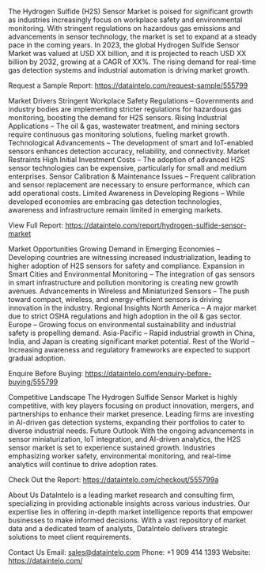 The Hydrogen Sulfide (H2S) Sensor Market is poised for significant growth as industries increasingly focus on workplace safety and environmental monitoring. With stringent regulations on hazardous gas emissions and advancements in sensor technology, the market is set to expand at a steady pace in the coming years.
In 2023, the global Hydrogen Sulfide Sensor Market was valued at USD XX billion, and it is projected to reach USD XX billion by 2032, growing at a CAGR of XX%. The rising demand for real-time gas detection systems and industrial automation is driving market growth.

Request a Sample Report: https://dataintelo.com/request-sample/555799

Market Drivers
Stringent Workplace Safety Regulations – Governments and industry bodies are implementing stricter regulations for hazardous gas monitoring, boosting the demand for H2S sensors.
Rising Industrial Applications – The oil & gas, wastewater treatment, and mining sectors require continuous gas monitoring solutions, fueling market growth.
Technological Advancements – The development of smart and IoT-enabled sensors enhances detection accuracy, reliability, and connectivity.
Market Restraints
High Initial Investment Costs – The adoption of advanced H2S sensor technologies can be expensive, particularly for small and medium enterprises.
Sensor Calibration & Maintenance Issues – Frequent calibration and sensor replacement are necessary to ensure performance, which can add operational costs.
Limited Awareness in Developing Regions – While developed economies are embracing gas detection technologies, awareness and infrastructure remain limited in emerging markets.

View Full Report: https://dataintelo.com/report/hydrogen-sulfide-sensor-market

Market Opportunities
Growing Demand in Emerging Economies – Developing countries are witnessing increased industrialization, leading to higher adoption of H2S sensors for safety and compliance.
Expansion in Smart Cities and Environmental Monitoring – The integration of gas sensors in smart infrastructure and pollution monitoring is creating new growth avenues.
Advancements in Wireless and Miniaturized Sensors – The push toward compact, wireless, and energy-efficient sensors is driving innovation in the industry.
Regional Insights
North America – A major market due to strict OSHA regulations and high adoption in the oil & gas sector.
Europe – Growing focus on environmental sustainability and industrial safety is propelling demand.
Asia-Pacific – Rapid industrial growth in China, India, and Japan is creating significant market potential.
Rest of the World – Increasing awareness and regulatory frameworks are expected to support gradual adoption.

Enquire Before Buying: https://dataintelo.com/enquiry-before-buying/555799

Competitive Landscape
The Hydrogen Sulfide Sensor Market is highly competitive, with key players focusing on product innovation, mergers, and partnerships to enhance their market presence. Leading firms are investing in AI-driven gas detection systems, expanding their portfolios to cater to diverse industrial needs.
Future Outlook
With the ongoing advancements in sensor miniaturization, IoT integration, and AI-driven analytics, the H2S sensor market is set to experience sustained growth. Industries emphasizing worker safety, environmental monitoring, and real-time analytics will continue to drive adoption rates.

Check Out the Report: https://dataintelo.com/checkout/555799a

About Us
DataIntelo is a leading market research and consulting firm, specializing in providing actionable insights across various industries. Our expertise lies in offering in-depth market intelligence reports that empower businesses to make informed decisions. With a vast repository of market data and a dedicated team of analysts, DataIntelo delivers strategic solutions to meet client requirements.

Contact Us
Email: sales@dataintelo.com
Phone: +1 909 414 1393
Website: https://dataintelo.com/
 

